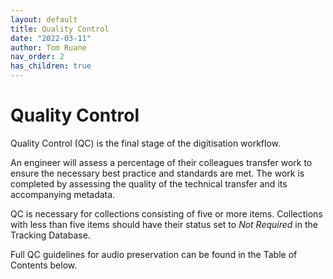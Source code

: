 ```yaml
---
layout: default
title: Quality Control
date: "2022-03-11"
author: Tom Ruane
nav_order: 2
has_children: true
---
```

# Quality Control

Quality Control (QC) is the final stage of the digitisation workflow.

An engineer will assess a percentage of their colleagues transfer work to ensure the necessary best practice and standards are met.  The work is completed by assessing the quality of the technical transfer and its accompanying metadata.

QC is necessary for collections consisting of five or more items.  Collections with less than five items should have their status set to _Not Required_ in the Tracking Database.

Full QC guidelines for audio preservation can be found in the Table of Contents below.
